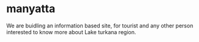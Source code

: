 # manyatta
We are buidling an information based site, for tourist and any other person interested to know more about Lake turkana region.  

